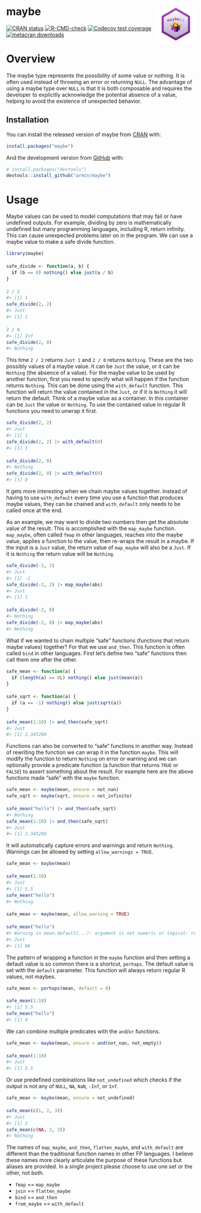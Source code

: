 
<!-- README.md is generated from README.Rmd. Please edit that file -->

# maybe <img src="man/figures/hex.png" align="right" style="width: 20%;"/>

<!-- badges: start -->

[![CRAN
status](https://www.r-pkg.org/badges/version/maybe)](https://CRAN.R-project.org/package=maybe)
[![R-CMD-check](https://github.com/armcn/maybe/workflows/R-CMD-check/badge.svg)](https://github.com/armcn/maybe/actions)
[![Codecov test
coverage](https://codecov.io/gh/armcn/maybe/branch/main/graph/badge.svg)](https://app.codecov.io/gh/armcn/maybe?branch=main)
[![metacran
downloads](https://cranlogs.r-pkg.org/badges/maybe)](https://cran.r-project.org/package=maybe)

<!-- badges: end -->

# Overview

The maybe type represents the possibility of some value or nothing. It
is often used instead of throwing an error or returning `NULL`. The
advantage of using a maybe type over `NULL` is that it is both
composable and requires the developer to explicitly acknowledge the
potential absence of a value, helping to avoid the existence of
unexpected behavior.

## Installation

You can install the released version of maybe from
[CRAN](https://CRAN.R-project.org) with:

``` r
install.packages("maybe")
```

And the development version from [GitHub](https://github.com/) with:

``` r
# install.packages("devtools")
devtools::install_github("armcn/maybe")
```

# Usage

Maybe values can be used to model computations that may fail or have
undefined outputs. For example, dividing by zero is mathematically
undefined but many programming languages, including R, return infinity.
This can cause unexpected problems later on in the program. We can use a
maybe value to make a safe divide function.

``` r
library(maybe)

safe_divide <- function(a, b) {
  if (b == 0) nothing() else just(a / b)
}

2 / 2
#> [1] 1
safe_divide(2, 2)
#> Just
#> [1] 1

2 / 0
#> [1] Inf
safe_divide(2, 0)
#> Nothing
```

This time `2 / 2` returns `Just 1` and `2 / 0` returns `Nothing`. These
are the two possibly values of a maybe value. It can be `Just` the
value, or it can be `Nothing` (the absence of a value). For the maybe
value to be used by another function, first you need to specify what
will happen if the function returns `Nothing`. This can be done using
the `with_default` function. This function will return the value
contained in the `Just`, or if it is `Nothing` it will return the
default. Think of a maybe value as a container. In this container can be
`Just` the value or `Nothing`. To use the contained value in regular R
functions you need to unwrap it first.

``` r
safe_divide(2, 2)
#> Just
#> [1] 1
safe_divide(2, 2) |> with_default(0)
#> [1] 1

safe_divide(2, 0)
#> Nothing
safe_divide(2, 0) |> with_default(0)
#> [1] 0
```

It gets more interesting when we chain maybe values together. Instead of
having to use `with_default` every time you use a function that produces
maybe values, they can be chained and `with_default` only needs to be
called once at the end.

As an example, we may want to divide two numbers then get the absolute
value of the result. This is accomplished with the `map_maybe` function.
`map_maybe`, often called `fmap` in other languages, reaches into the
maybe value, applies a function to the value, then re-wraps the result
in a maybe. If the input is a `Just` value, the return value of
`map_maybe` will also be a `Just`. If it is `Nothing` the return value
will be `Nothing`.

``` r
safe_divide(-2, 2)
#> Just
#> [1] -1
safe_divide(-2, 2) |> map_maybe(abs)
#> Just
#> [1] 1

safe_divide(-2, 0)
#> Nothing
safe_divide(-2, 0) |> map_maybe(abs)
#> Nothing
```

What if we wanted to chain multiple “safe” functions (functions that
return maybe values) together? For that we use `and_then`. This function
is often called `bind` in other languages. First let’s define two “safe”
functions then call them one after the other.

``` r
safe_mean <- function(a) {
  if (length(a) == 0L) nothing() else just(mean(a))
}

safe_sqrt <- function(a) {
  if (a == -1) nothing() else just(sqrt(a))
}

safe_mean(1:10) |> and_then(safe_sqrt)
#> Just
#> [1] 2.345208
```

Functions can also be converted to “safe” functions in another way.
Instead of rewriting the function we can wrap it in the function
`maybe`. This will modify the function to return `Nothing` on error or
warning and we can optionally provide a predicate function (a function
that returns `TRUE` or `FALSE`) to assert something about the result.
For example here are the above functions made “safe” with the `maybe`
function.

``` r
safe_mean <- maybe(mean, ensure = not_nan)
safe_sqrt <- maybe(sqrt, ensure = not_infinite)

safe_mean("hello") |> and_then(safe_sqrt)
#> Nothing
safe_mean(1:10) |> and_then(safe_sqrt)
#> Just
#> [1] 2.345208
```

It will automatically capture errors and warnings and return `Nothing`.
Warnings can be allowed by setting `allow_warnings = TRUE`.

``` r
safe_mean <- maybe(mean)

safe_mean(1:10)
#> Just
#> [1] 5.5
safe_mean("hello")
#> Nothing

safe_mean <- maybe(mean, allow_warning = TRUE)

safe_mean("hello")
#> Warning in mean.default(...): argument is not numeric or logical: returning NA
#> Just
#> [1] NA
```

The pattern of wrapping a function in the `maybe` function and then
setting a default value is so common there is a shortcut, `perhaps`. The
default value is set with the `default` parameter. This function will
always return regular R values, not maybes.

``` r
safe_mean <- perhaps(mean, default = 0)

safe_mean(1:10)
#> [1] 5.5
safe_mean("hello")
#> [1] 0
```

We can combine multiple predicates with the `and`/`or` functions.

``` r
safe_mean <- maybe(mean, ensure = and(not_nan, not_empty))

safe_mean(1:10)
#> Just
#> [1] 5.5
```

Or use predefined combinations like `not_undefined` which checks if the
output is not any of `NULL`, `NA`, `NaN`, `-Inf`, or `Inf`.

``` r
safe_mean <- maybe(mean, ensure = not_undefined)

safe_mean(c(1, 2, 3))
#> Just
#> [1] 2
safe_mean(c(NA, 2, 3))
#> Nothing
```

The names of `map_maybe`, `and_then`, `flatten_maybe`, and
`with_default` are different than the traditional function names in
other FP languages. I believe these names more clearly articulate the
purpose of these functions but aliases are provided. In a single project
please choose to use one set or the other, not both.

-   `fmap` == `map_maybe`
-   `join` == `flatten_maybe`
-   `bind` == `and_then`
-   `from_maybe` == `with_default`
